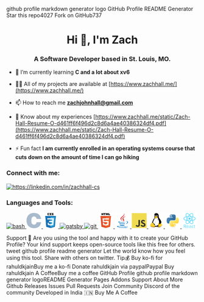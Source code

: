 github profile markdown generator logo
GitHub Profile README Generator
Star this repo4027
Fork on GitHub737
<h1 align="center">Hi 👋, I'm Zach</h1>
<h3 align="center">A Software Developer based in St. Louis, MO.</h3>

- 🌱 I’m currently learning **C and a lot about xv6**

- 👨‍💻 All of my projects are available at [https://www.zachhall.me/](https://www.zachhall.me/)

- 📫 How to reach me **zachjohnhall@gmail.com**

- 📄 Know about my experiences [https://www.zachhall.me/static/Zach-Hall-Resume-O-d461ff6f496d2c8d6a4ae40386324df4.pdf](https://www.zachhall.me/static/Zach-Hall-Resume-O-d461ff6f496d2c8d6a4ae40386324df4.pdf)

- ⚡ Fun fact **I am currently enrolled in an operating systems course that cuts down on the amount of time I can go hiking**

<h3 align="left">Connect with me:</h3>
<p align="left">
<a href="https://linkedin.com/in/https://linkedin.com/in/zachhall-cs" target="blank"><img align="center" src="https://cdn.jsdelivr.net/npm/simple-icons@3.0.1/icons/linkedin.svg" alt="https://linkedin.com/in/zachhall-cs" height="30" width="40" /></a>
</p>

<h3 align="left">Languages and Tools:</h3>
<p align="left"> <a href="https://www.gnu.org/software/bash/" target="_blank"> <img src="https://www.vectorlogo.zone/logos/gnu_bash/gnu_bash-icon.svg" alt="bash" width="40" height="40"/> </a> <a href="https://www.cprogramming.com/" target="_blank"> <img src="https://raw.githubusercontent.com/devicons/devicon/master/icons/c/c-original.svg" alt="c" width="40" height="40"/> </a> <a href="https://www.w3schools.com/css/" target="_blank"> <img src="https://raw.githubusercontent.com/devicons/devicon/master/icons/css3/css3-original-wordmark.svg" alt="css3" width="40" height="40"/> </a> <a href="https://www.gatsbyjs.com/" target="_blank"> <img src="https://www.vectorlogo.zone/logos/gatsbyjs/gatsbyjs-icon.svg" alt="gatsby" width="40" height="40"/> </a> <a href="https://git-scm.com/" target="_blank"> <img src="https://www.vectorlogo.zone/logos/git-scm/git-scm-icon.svg" alt="git" width="40" height="40"/> </a> <a href="https://www.w3.org/html/" target="_blank"> <img src="https://raw.githubusercontent.com/devicons/devicon/master/icons/html5/html5-original-wordmark.svg" alt="html5" width="40" height="40"/> </a> <a href="https://www.java.com" target="_blank"> <img src="https://raw.githubusercontent.com/devicons/devicon/master/icons/java/java-original.svg" alt="java" width="40" height="40"/> </a> <a href="https://developer.mozilla.org/en-US/docs/Web/JavaScript" target="_blank"> <img src="https://raw.githubusercontent.com/devicons/devicon/master/icons/javascript/javascript-original.svg" alt="javascript" width="40" height="40"/> </a> <a href="https://www.linux.org/" target="_blank"> <img src="https://raw.githubusercontent.com/devicons/devicon/master/icons/linux/linux-original.svg" alt="linux" width="40" height="40"/> </a> <a href="https://www.python.org" target="_blank"> <img src="https://raw.githubusercontent.com/devicons/devicon/master/icons/python/python-original.svg" alt="python" width="40" height="40"/> </a> <a href="https://reactjs.org/" target="_blank"> <img src="https://raw.githubusercontent.com/devicons/devicon/master/icons/react/react-original-wordmark.svg" alt="react" width="40" height="40"/> </a> </p>

Support 🙏
Are you using the tool and happy with it to create your GitHub Profile?
Your kind support keeps open-source tools like this free for others.
tweet github profile readme generator
Let the world know how you feel using this tool. Share with others on twitter.
Tip💰
Buy ko-fi for rahuldkjainBuy me a ko-fi
Donate rahuldkjain via paypalPaypal
Buy rahuldkjain A CoffeeBuy me a coffee
GitHub Profile github profile markdown generator logoREADME Generator
Pages
Addons
Support
About
More
Github
Releases
Issues
Pull Requests
Join Community
Discord of the community
Developed in India 🇮🇳
Buy Me A Coffee

